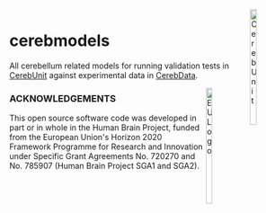 <div><img src="https://raw.githubusercontent.com/myHBPwork/cerebmodels/master/resources/images/cerebunit.png" alt="CerebUnit" height="23%" width="15%" align="right"></div>

# cerebmodels

All cerebellum related models for running validation tests in [CerebUnit](https://github.com/myHBPwork/cerebunit) against experimental data in [CerebData](https://github.com/myHBPwork/cerebdata).



<div><img src="https://raw.githubusercontent.com/myHBPwork/cerebmodels/master/resources/images/eu_logo.jpg" alt="EU Logo" height="23%" width="15%" align="right"></div>

### ACKNOWLEDGEMENTS
This open source software code was developed in part or in whole in the Human Brain Project, funded from the European Union's Horizon 2020 Framework Programme for Research and Innovation under Specific Grant Agreements No. 720270 and No. 785907 (Human Brain Project SGA1 and SGA2).
